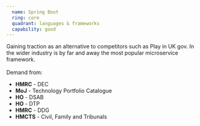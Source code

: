 ```yaml
---
  name: Spring Boot
  ring: core
  quadrant: languages & frameworks
  capability: good
---
```

Gaining traction as an alternative to competitors such as Play in UK gov. In the wider industry is by far and away the most popular microservice framework.
<br/><br/>Demand from: <ul><li><strong>HMRC</strong> - DEC</li><li><strong>MoJ</strong> - Technology Portfolio Catalogue</li><li><strong>HO</strong> - DSAB</li><li><strong>HO</strong> - DTP</li><li><strong>HMRC</strong> - DDG</li><li><strong>HMCTS</strong> - Civil, Family and Tribunals</li></ul> 
